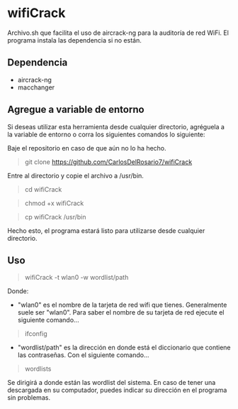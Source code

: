 # wifiCrack

Archivo.sh que facilita el uso de aircrack-ng para la auditoría de red WiFi. El programa instala las dependencia si no están.

## Dependencia

- aircrack-ng
- macchanger

## Agregue a variable de entorno

Si deseas utilizar esta herramienta desde cualquier directorio, agréguela a la variable de entorno o corra los siguientes comandos lo siguiente:

Baje el repositorio en caso de que aún no lo ha hecho.

> git clone https://github.com/CarlosDelRosario7/wifiCrack

Entre al directorio y copie el archivo a /usr/bin.

> cd wifiCrack

> chmod +x wifiCrack

> cp wifiCrack /usr/bin

Hecho esto, el programa estará listo para utilizarse desde cualquier directorio.

## Uso

> wifiCrack -t wlan0 -w wordlist/path

Donde:
- "wlan0" es el nombre de la tarjeta de red wifi que tienes. Generalmente suele ser "wlan0". Para saber el nombre de su tarjeta de red ejecute el siguiente comando...

> ifconfig

- "wordlist/path" es la dirección en donde está el diccionario que contiene las contraseñas. Con el siguiente comando...

> wordlists

Se dirigirá a donde están las wordlist del sistema. En caso de tener una descargada en su computador, puedes indicar su dirección en el programa sin problemas.
